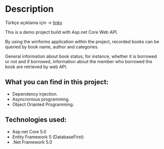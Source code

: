 # Description
Türkçe açıklama için -> [linky](master/TrReadme.md#section)

This is a demo project build with Asp.net Core Web API.

By using the winforms application within the project, recorded books can be queried by book name, author and categories.

 General information about book status, for instance, whether it is borrowed or not and if borrowed, information about the member who borrowed the book are retrieved by web API.

## What you can find in this project:
* Dependency injection.
* Asyncronious programming.
* Object Orianted Programming.

## Technologies used:
* Asp.net Core 5.0
* Entity Framework 5 (DatabaseFirst)
* .Net Framework 5.0

